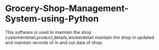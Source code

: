 # Grocery-Shop-Management-System-using-Python
This software is used to maintain the shop customerdetail,product,details,workerdetail maintain the shop in updated and maintain records of in and out data of shop.
